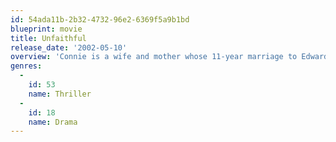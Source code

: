 ```yaml
---
id: 54ada11b-2b32-4732-96e2-6369f5a9b1bd
blueprint: movie
title: Unfaithful
release_date: '2002-05-10'
overview: 'Connie is a wife and mother whose 11-year marriage to Edward has lost its sexual spark. When Connie literally runs into handsome book collector Paul, he sweeps her into an all-consuming affair. But Edward soon becomes suspicious and decides to confront the other man.'
genres:
  -
    id: 53
    name: Thriller
  -
    id: 18
    name: Drama
---
```

